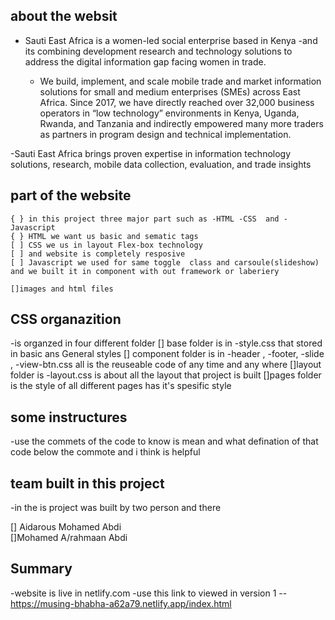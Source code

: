 ## about the websit 

-  Sauti East Africa is a women-led social enterprise based in Kenya 
-and its combining development research and technology solutions  to address the digital information gap  facing women in trade.

    -   We build, implement, and scale mobile trade and market information solutions for small and medium enterprises (SMEs) across East Africa. Since 2017, we have directly reached over 32,000 business operators in “low technology” environments in Kenya, Uganda, Rwanda, and Tanzania and indirectly empowered many more traders as partners in program design and technical implementation.

-Sauti East Africa brings proven expertise in information technology solutions, research, mobile data collection, evaluation, and trade insights

## part of the website 
    { } in this project three major part such as -HTML -CSS  and -Javascript 
    { } HTML we want us basic and sematic tags 
    [ ] CSS we us in layout Flex-box technology 
    [ ] and website is completely resposive 
    [ ] Javascript we used for same toggle  class and carsoule(slideshow) and we built it in component with out framework or laberiery 

    []images and html files 


## CSS organazition
-is organzed in four different folder 
 [] base folder is in -style.css that stored in basic ans General styles
 [] component folder is in -header , -footer, -slide , -view-btn.css all is the  reuseable code of any time and any where 
 []layout folder is -layout.css is about all the layout that project is built 
 []pages folder is the style of all different pages has it's spesific style


## some instructures 

-use the commets of the code to know is mean and what defination of that code below the commote and i think is helpful 

## team built in this project 

-in the is project was built by two person and there

[] Aidarous Mohamed Abdi  
[]Mohamed A/rahmaan Abdi 

## Summary 
-website is live in netlify.com 
-use this link to viewed in version 1 -- https://musing-bhabha-a62a79.netlify.app/index.html
